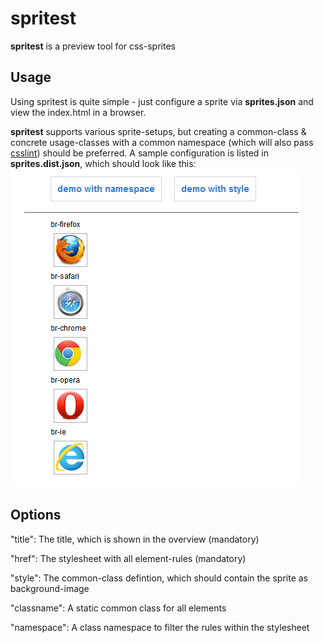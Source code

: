 spritest
=====

**spritest** is a preview tool for css-sprites

Usage
-----

Using spritest is quite simple - just configure a sprite via **sprites.json** and view the index.html in a browser.

**spritest** supports various sprite-setups, but creating a common-class & concrete usage-classes with a common namespace (which will also pass [csslint](https://github.com/stubbornella/csslint)) should be preferred.
A sample configuration is listed in **sprites.dist.json**, which should look like this:
![Preview](https://github.com/hpbuniat/spritest/raw/master/demo/preview.png)

Options
-------
"title": The title, which is shown in the overview (mandatory)

"href": The stylesheet with all element-rules (mandatory)

"style": The common-class defintion, which should contain the sprite as background-image

"classname": A static common class for all elements

"namespace": A class namespace to filter the rules within the stylesheet
